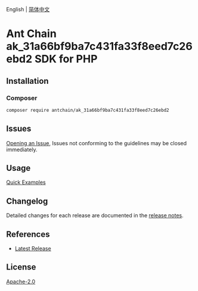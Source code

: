 English | [简体中文](README-CN.md)

# Ant Chain ak_31a66bf9ba7c431fa33f8eed7c26ebd2 SDK for PHP

## Installation

### Composer

```bash
composer require antchain/ak_31a66bf9ba7c431fa33f8eed7c26ebd2
```

## Issues

[Opening an Issue](https://github.com/alipay/antchain-openapi-prod-sdk/issues/new), Issues not conforming to the guidelines may be closed immediately.

## Usage

[Quick Examples](https://github.com/alipay/antchain-openapi-prod-sdk/blob/master/docs/0-Examples-EN.md#quick-examples)

## Changelog

Detailed changes for each release are documented in the [release notes](./ChangeLog.txt).

## References

* [Latest Release](https://github.com/antchain-openapi-sdk-php)

## License

[Apache-2.0](http://www.apache.org/licenses/LICENSE-2.0)

